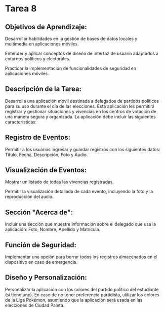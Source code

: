 # Tarea 8

## Objetivos de Aprendizaje:

Desarrollar habilidades en la gestión de bases de datos locales y multimedia en aplicaciones móviles.

Entender y aplicar conceptos de diseño de interfaz de usuario adaptados a entornos políticos y electorales.

Practicar la implementación de funcionalidades de seguridad en aplicaciones móviles.

## Descripción de la Tarea:

Desarrolla una aplicación móvil destinada a delegados de partidos políticos para su uso durante el día de las elecciones. Esta aplicación les permitirá registrar y gestionar situaciones y vivencias en los centros de votación de una manera segura y organizada. La aplicación debe incluir las siguientes características:

## Registro de Eventos:

Permitir a los usuarios ingresar y guardar registros con los siguientes datos: Título, Fecha, Descripción, Foto y Audio.

## Visualización de Eventos:

Mostrar un listado de todas las vivencias registradas.

Permitir la visualización detallada de cada evento, incluyendo la foto y la reproducción del audio.

## Sección "Acerca de":

Incluir una sección que muestre información sobre el delegado que usa la aplicación: Foto, Nombre, Apellido y Matrícula.

## Función de Seguridad:

Implementar una opción para borrar todos los registros almacenados en el dispositivo en caso de emergencia.

## Diseño y Personalización:

Personalizar la aplicación con los colores del partido político del estudiante (si tiene uno). En caso de no tener preferencia partidista, utilizar los colores de la Liga Pokémon, asumiendo que la aplicación será usada en las elecciones de Ciudad Paleta.

